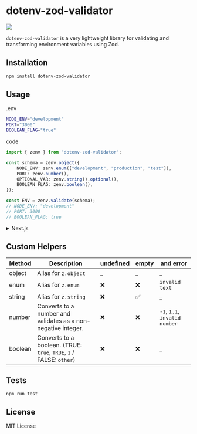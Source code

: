 # dotenv-zod-validator

<p>
<a href="https://www.npmjs.com/package/dotenv-zod-validator"><img src="https://img.shields.io/npm/v/dotenv-zod-validator"></a>
</p>

`dotenv-zod-validator` is a very lightweight library for validating and transforming environment variables using Zod.

## Installation

```bash
npm install dotenv-zod-validator
```

## Usage

.env

```bash
NODE_ENV="development"
PORT="3000"
BOOLEAN_FLAG="true"
```

code

```typescript
import { zenv } from "dotenv-zod-validator";

const schema = zenv.object({
    NODE_ENV: zenv.enum(["development", "production", "test"]),
    PORT: zenv.number(),
    OPTIONAL_VAR: zenv.string().optional(),
    BOOLEAN_FLAG: zenv.boolean(),
});

const ENV = zenv.validate(schema);
// NODE_ENV: "development"
// PORT: 3000
// BOOLEAN_FLAG: true
```

<details>

<summary>Next.js</summary>

file: utils/dotenv.public.ts

```typescript
import { zenv } from "dotenv-zod-validator";

export const schema = zenv.object({
    NEXT_PUBLIC_MY_VALUE: zenv.string(),
});

export const ENV = zenv.validate(schema, {
    NEXT_PUBLIC_MY_VALUE: process.env.NEXT_PUBLIC_MY_VALUE,
});
```

file: utils/dotenv.ts

```typescript
import { zenv } from "dotenv-zod-validator";
import { schema as publicSchema } from "@/utils/dotenv.public";

const schema = zenv.object({
    MY_SECRET: zenv.string(),
});

export const ENV = zenv.validate(publicSchema.merge(schema));
```

</details>

## Custom Helpers

| Method | Description | undefined | empty | and error |
| ---- | ---- | ---- | ---- | ---- |
| object | Alias for `z.object` | _ | _ | _ |
| enum | Alias for `z.enum` | ❌️ | ❌️ | `invalid text` |
| string | Alias for `z.string` | ❌️ | ✅️ | _ |
| number | Converts to a number and validates as a non-negative integer. | ❌️ | ❌️ | `-1`, `1.1`, `invalid number` |
| boolean | Converts to a boolean. (TRUE: `true`, `TRUE`, `1` / FALSE: `other`) | ❌️ | ❌️ | _ |

## Tests

```
npm run test
```


## License

MIT License
